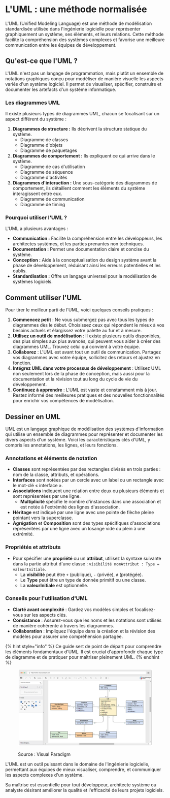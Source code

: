 # L'UML : une méthode normalisée

L'UML (Unified Modeling Language) est une méthode de modélisation standardisée utilisée dans l'ingénierie logicielle pour représenter graphiquement un système, ses éléments, et leurs relations. Cette méthode facilite la compréhension des systèmes complexes et favorise une meilleure communication entre les équipes de développement.

## Qu'est-ce que l'UML ?

L'UML n'est pas un langage de programmation, mais plutôt un ensemble de notations graphiques conçu pour modéliser de manière visuelle les aspects variés d'un système logiciel. Il permet de visualiser, spécifier, construire et documenter les artefacts d'un système informatique.

### Les diagrammes UML

Il existe plusieurs types de diagrammes UML, chacun se focalisant sur un aspect différent du système :

1. **Diagrammes de structure :** Ils décrivent la structure statique du système.
   * Diagramme de classes
   * Diagramme d'objets
   * Diagramme de paquetages
2. **Diagrammes de comportement :** Ils expliquent ce qui arrive dans le système.
   * Diagramme de cas d'utilisation
   * Diagramme de séquence
   * Diagramme d'activités
3. **Diagrammes d'interaction :** Une sous-catégorie des diagrammes de comportement, ils détaillent comment les éléments du système interagissent entre eux.
   * Diagramme de communication
   * Diagramme de timing

### Pourquoi utiliser l'UML ?

L'UML a plusieurs avantages :

* **Communication :** Facilite la compréhension entre les développeurs, les architectes systèmes, et les parties prenantes non techniques.
* **Documentation :** Permet une documentation claire et concise du système.
* **Conception :** Aide à la conceptualisation du design système avant la phase de développement, réduisant ainsi les erreurs potentielles et les oublis.
* **Standardisation :** Offre un langage universel pour la modélisation de systèmes logiciels.

## Comment utiliser l'UML

Pour tirer le meilleur parti de l'UML, voici quelques conseils pratiques :

1. **Commencez petit** : Ne vous submergez pas avec tous les types de diagrammes dès le début. Choisissez ceux qui répondent le mieux à vos besoins actuels et élargissez votre palette au fur et à mesure.
2. **Utilisez un outil de modélisation** : Il existe plusieurs outils disponibles, des plus simples aux plus avancés, qui peuvent vous aider à créer des diagrammes UML. Trouvez celui qui convient à votre équipe.
3. **Collaborez** : L'UML est avant tout un outil de communication. Partagez vos diagrammes avec votre équipe, sollicitez des retours et ajustez en fonction.
4. **Intégrez UML dans votre processus de développement** : Utilisez UML non seulement lors de la phase de conception, mais aussi pour la documentation et la révision tout au long du cycle de vie du développement.
5. **Continuez à apprendre** : L'UML est vaste et constamment mis à jour. Restez informé des meilleures pratiques et des nouvelles fonctionnalités pour enrichir vos compétences de modélisation.

## Dessiner en UML

UML est un langage graphique de modélisation des systèmes d'information qui utilise un ensemble de diagrammes pour représenter et documenter les divers aspects d'un système. Voici les caractéristiques clés d'UML, y compris les annotations, les lignes, et leurs fonctions.

### Annotations et éléments de notation

* **Classes** sont représentées par des rectangles divisés en trois parties : nom de la classe, attributs, et opérations.
* **Interfaces** sont notées par un cercle avec un label ou un rectangle avec le mot-clé « interface ».
* **Associations** indiquent une relation entre deux ou plusieurs éléments et sont représentées par une ligne.
  * **Multiplicité** spécifie le nombre d'instances dans une association et est notée à l'extrémité des lignes d'association.
* **Héritage** est indiqué par une ligne avec une pointe de flèche pleine pointant vers la superclasse.
* **Agrégation** et **Composition** sont des types spécifiques d'associations représentées par une ligne avec un losange vide ou plein à une extrémité.

### Propriétés et attributs

* Pour spécifier une **propriété** ou un **attribut**, utilisez la syntaxe suivante dans la partie attribut d'une classe : `visibilité nomAttribut : Type = valeurInitiale`.
  * La **visibilité** peut être `+` (publique), `-` (privée), `#` (protégée).
  * Le **Type** peut être un type de donnée primitif ou une classe.
  * La **valeurInitiale** est optionnelle.

### Conseils pour l'utilisation d'UML

* **Clarté avant complexité** : Gardez vos modèles simples et focalisez-vous sur les aspects clés.
* **Consistance** : Assurez-vous que les noms et les notations sont utilisés de manière cohérente à travers les diagrammes.
* **Collaboration** : Impliquez l'équipe dans la création et la révision des modèles pour assurer une compréhension partagée.

{% hint style="info" %}
Ce guide sert de point de départ pour comprendre les éléments fondamentaux d'UML. Il est crucial d'approfondir chaque type de diagramme et de pratiquer pour maîtriser pleinement UML.
{% endhint %}

<figure><img src="../.gitbook/assets/image (19).png" alt=""><figcaption><p>Source : Visual Paradigm</p></figcaption></figure>

L'UML est un outil puissant dans le domaine de l'ingénierie logicielle, permettant aux équipes de mieux visualiser, comprendre, et communiquer les aspects complexes d'un système.&#x20;

Sa maîtrise est essentielle pour tout développeur, architecte système ou analyste désirant améliorer la qualité et l'efficacité de leurs projets logiciels.
